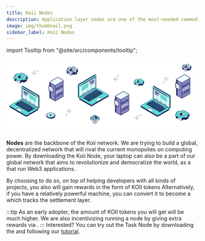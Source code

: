 ```yaml
---
title: Koii Nodes
description: Application layer nodes are one of the most-needed commodities in Web3.
image: img/thumbnail.png
sidebar_label: Koii Nodes
---
```


import Tooltip from "@site/src/components/tooltip";

![Banner](./img/Nodes%20vs%20Servers.svg)

**Nodes** are the backbone of the Koii network. We are trying to build a global, decentralized network that will rival the current monopolies on computing power. By downloading the Koii Node, your laptop can also be a part of our global network that aims to revolutionize and democratize the world, as a <Tooltip text="Task Node"/> that run Web3 applications.

By choosing to do so, on top of helping developers with all kinds of projects, you also will gain rewards in the form of KOII tokens Alternatively, if you have a relatively powerful machine, you can convert it to become a <Tooltip text="K2 Validator"/> which tracks the settlement layer.

:::tip 
As an early adopter, the amount of KOII tokens you will get will be much higher. We are also incentivizing running a node by giving extra rewards via <Tooltip text="Koii Leaderboard"/>.
:::
Interested? You can try out the Task Node by downloading the <Tooltip text="Koii Node"/> and following our [tutorial](/run-a-node/task-nodes/how-to-run-a-koii-node).
